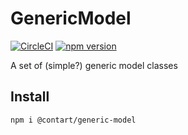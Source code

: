 # GenericModel

[![CircleCI](https://circleci.com/gh/contartec/pseudo-serverless.svg?style=shield&circle-token=82287e22dc7462897f905ff2c411aaac71aa03ab)](https://circleci.com/gh/contartec/pseudo-serverless)
[![npm version](https://badge.fury.io/js/%40contartec%2Fgeneric-model.svg)](https://badge.fury.io/js/%40contartec%2Fgeneric-model)

A set of (simple?) generic model classes

## Install

`npm i @contart/generic-model`